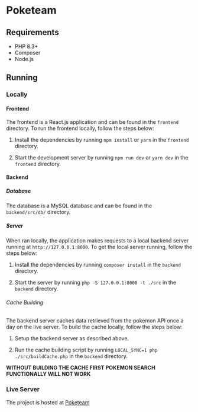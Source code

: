 # Poketeam

## Requirements

- PHP 8.3+
- Composer
- Node.js

## Running

### Locally

#### Frontend

The frontend is a React.js application and can be found in the `frontend` directory. To run the frontend locally, follow the steps below:

1. Install the dependencies by running `npm install` or `yarn` in the `frontend` directory.

2. Start the development server by running `npm run dev` or `yarn dev` in the `frontend` directory.

#### Backend

##### Database

The database is a MySQL database and can be found in the `backend/src/db/` directory.

##### Server
When ran locally, the application makes requests to a local backend server running at `http://127.0.0.1:8000`. To get
the local server running, follow the steps below:

1. Install the dependencies by running `composer install` in the `backend` directory.

2. Start the server by running `php -S 127.0.0.1:8000 -t ./src` in the `backend` directory.

###### Cache Building

The backend server caches data retrieved from the pokemon API once a day on the live server. To build the cache locally, follow the steps below:

1. Setup the backend server as described above.

2. Run the cache building script by running `LOCAL_SYNC=1 php ./src/buildCache.php` in the `backend` directory.

**WITHOUT BUILDING THE CACHE FIRST POKEMON SEARCH FUNCTIONALLY WILL NOT WORK** 

### Live Server

The project is hosted at [Poketeam](http://169.239.251.102:3341/~madiba.quansah/poketeam/)

